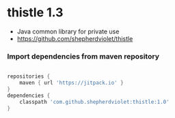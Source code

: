 # thistle 1.3
* Java common library for private use
* https://github.com/shepherdviolet/thistle

### Import dependencies from maven repository

```gradle

repositories {
    maven { url 'https://jitpack.io' }
}
dependencies {
    classpath 'com.github.shepherdviolet:thistle:1.0'
}

```